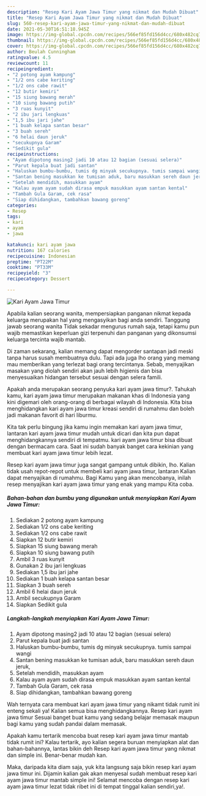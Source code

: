 ```yaml
---
description: "Resep Kari Ayam Jawa Timur yang nikmat dan Mudah Dibuat"
title: "Resep Kari Ayam Jawa Timur yang nikmat dan Mudah Dibuat"
slug: 560-resep-kari-ayam-jawa-timur-yang-nikmat-dan-mudah-dibuat
date: 2021-05-30T16:51:18.945Z
image: https://img-global.cpcdn.com/recipes/566ef85fd156d4cc/680x482cq70/kari-ayam-jawa-timur-foto-resep-utama.jpg
thumbnail: https://img-global.cpcdn.com/recipes/566ef85fd156d4cc/680x482cq70/kari-ayam-jawa-timur-foto-resep-utama.jpg
cover: https://img-global.cpcdn.com/recipes/566ef85fd156d4cc/680x482cq70/kari-ayam-jawa-timur-foto-resep-utama.jpg
author: Beulah Cunningham
ratingvalue: 4.5
reviewcount: 11
recipeingredient:
- "2 potong ayam kampung"
- "1/2 ons cabe keriting"
- "1/2 ons cabe rawit"
- "12 butir kemiri"
- "15 siung bawang merah"
- "10 siung bawang putih"
- "3 ruas kunyit"
- "2 ibu jari lengkuas"
- "1,5 ibu jari jahe"
- "1 buah kelapa santan besar"
- "3 buah sereh"
- "6 helai daun jeruk"
- "secukupnya Garam"
- "Sedikit gula"
recipeinstructions:
- "Ayam dipotong masing2 jadi 10 atau 12 bagian (sesuai selera)"
- "Parut kepala buat jadi santan"
- "Haluskan bumbu-bumbu, tumis dg minyak secukupnya. tumis sampai wangi"
- "Santan bening masukkan ke tumisan aduk, baru masukkan sereh daun jeruk,"
- "Setelah mendidih, masukkan ayam"
- "Kalau ayam ayam sudah dirasa empuk masukkan ayam santan kental"
- "Tambah Gula Garam, cek rasa"
- "Siap dihidangkan, tambahkan bawang goreng"
categories:
- Resep
tags:
- kari
- ayam
- jawa

katakunci: kari ayam jawa 
nutrition: 167 calories
recipecuisine: Indonesian
preptime: "PT22M"
cooktime: "PT33M"
recipeyield: "3"
recipecategory: Dessert

---
```



![Kari Ayam Jawa Timur](https://img-global.cpcdn.com/recipes/566ef85fd156d4cc/680x482cq70/kari-ayam-jawa-timur-foto-resep-utama.jpg)

Apabila kalian seorang wanita, mempersiapkan panganan nikmat kepada keluarga merupakan hal yang mengasyikan bagi anda sendiri. Tanggung jawab seorang  wanita Tidak sekadar mengurus rumah saja, tetapi kamu pun wajib memastikan keperluan gizi terpenuhi dan panganan yang dikonsumsi keluarga tercinta wajib mantab.

Di zaman  sekarang, kalian memang dapat mengorder santapan jadi meski tanpa harus susah membuatnya dulu. Tapi ada juga lho orang yang memang mau memberikan yang terlezat bagi orang tercintanya. Sebab, menyajikan masakan yang diolah sendiri akan jauh lebih higienis dan bisa menyesuaikan hidangan tersebut sesuai dengan selera famili. 



Apakah anda merupakan seorang penyuka kari ayam jawa timur?. Tahukah kamu, kari ayam jawa timur merupakan makanan khas di Indonesia yang kini digemari oleh orang-orang di berbagai wilayah di Indonesia. Kita bisa menghidangkan kari ayam jawa timur kreasi sendiri di rumahmu dan boleh jadi makanan favorit di hari liburmu.

Kita tak perlu bingung jika kamu ingin memakan kari ayam jawa timur, lantaran kari ayam jawa timur mudah untuk dicari dan kita pun dapat menghidangkannya sendiri di tempatmu. kari ayam jawa timur bisa dibuat dengan bermacam cara. Saat ini sudah banyak banget cara kekinian yang membuat kari ayam jawa timur lebih lezat.

Resep kari ayam jawa timur juga sangat gampang untuk dibikin, lho. Kalian tidak usah repot-repot untuk membeli kari ayam jawa timur, lantaran Kalian dapat menyajikan di rumahmu. Bagi Kamu yang akan mencobanya, inilah resep menyajikan kari ayam jawa timur yang enak yang mampu Kita coba.

<!--inarticleads1-->

##### Bahan-bahan dan bumbu yang digunakan untuk menyiapkan Kari Ayam Jawa Timur:

1. Sediakan 2 potong ayam kampung
1. Sediakan 1/2 ons cabe keriting
1. Sediakan 1/2 ons cabe rawit
1. Siapkan 12 butir kemiri
1. Siapkan 15 siung bawang merah
1. Siapkan 10 siung bawang putih
1. Ambil 3 ruas kunyit
1. Gunakan 2 ibu jari lengkuas
1. Sediakan 1,5 ibu jari jahe
1. Sediakan 1 buah kelapa santan besar
1. Siapkan 3 buah sereh
1. Ambil 6 helai daun jeruk
1. Ambil secukupnya Garam
1. Siapkan Sedikit gula




<!--inarticleads2-->

##### Langkah-langkah menyiapkan Kari Ayam Jawa Timur:

1. Ayam dipotong masing2 jadi 10 atau 12 bagian (sesuai selera)
1. Parut kepala buat jadi santan
1. Haluskan bumbu-bumbu, tumis dg minyak secukupnya. tumis sampai wangi
1. Santan bening masukkan ke tumisan aduk, baru masukkan sereh daun jeruk,
1. Setelah mendidih, masukkan ayam
1. Kalau ayam ayam sudah dirasa empuk masukkan ayam santan kental
1. Tambah Gula Garam, cek rasa
1. Siap dihidangkan, tambahkan bawang goreng




Wah ternyata cara membuat kari ayam jawa timur yang nikamt tidak rumit ini enteng sekali ya! Kalian semua bisa menghidangkannya. Resep kari ayam jawa timur Sesuai banget buat kamu yang sedang belajar memasak maupun bagi kamu yang sudah pandai dalam memasak.

Apakah kamu tertarik mencoba buat resep kari ayam jawa timur mantab tidak rumit ini? Kalau tertarik, ayo kalian segera buruan menyiapkan alat dan bahan-bahannya, lantas bikin deh Resep kari ayam jawa timur yang nikmat dan simple ini. Benar-benar mudah kan. 

Maka, daripada kita diam saja, yuk kita langsung saja bikin resep kari ayam jawa timur ini. Dijamin kalian gak akan menyesal sudah membuat resep kari ayam jawa timur mantab simple ini! Selamat mencoba dengan resep kari ayam jawa timur lezat tidak ribet ini di tempat tinggal kalian sendiri,ya!.

